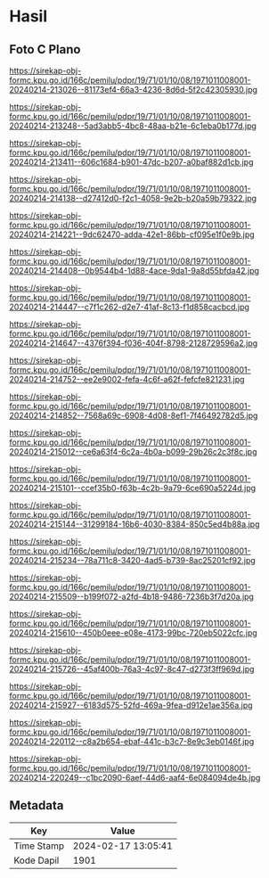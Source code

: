 # Hasil

## Foto C Plano

https://sirekap-obj-formc.kpu.go.id/166c/pemilu/pdpr/19/71/01/10/08/1971011008001-20240214-213026--81173ef4-66a3-4236-8d6d-5f2c42305930.jpg

https://sirekap-obj-formc.kpu.go.id/166c/pemilu/pdpr/19/71/01/10/08/1971011008001-20240214-213248--5ad3abb5-4bc8-48aa-b21e-6c1eba0b177d.jpg

https://sirekap-obj-formc.kpu.go.id/166c/pemilu/pdpr/19/71/01/10/08/1971011008001-20240214-213411--606c1684-b901-47dc-b207-a0baf882d1cb.jpg

https://sirekap-obj-formc.kpu.go.id/166c/pemilu/pdpr/19/71/01/10/08/1971011008001-20240214-214138--d27412d0-f2c1-4058-9e2b-b20a59b79322.jpg

https://sirekap-obj-formc.kpu.go.id/166c/pemilu/pdpr/19/71/01/10/08/1971011008001-20240214-214221--9dc62470-adda-42e1-86bb-cf095e1f0e9b.jpg

https://sirekap-obj-formc.kpu.go.id/166c/pemilu/pdpr/19/71/01/10/08/1971011008001-20240214-214408--0b9544b4-1d88-4ace-9da1-9a8d55bfda42.jpg

https://sirekap-obj-formc.kpu.go.id/166c/pemilu/pdpr/19/71/01/10/08/1971011008001-20240214-214447--c7f1c262-d2e7-41af-8c13-f1d858cacbcd.jpg

https://sirekap-obj-formc.kpu.go.id/166c/pemilu/pdpr/19/71/01/10/08/1971011008001-20240214-214647--4376f394-f036-404f-8798-2128729596a2.jpg

https://sirekap-obj-formc.kpu.go.id/166c/pemilu/pdpr/19/71/01/10/08/1971011008001-20240214-214752--ee2e9002-fefa-4c6f-a62f-fefcfe821231.jpg

https://sirekap-obj-formc.kpu.go.id/166c/pemilu/pdpr/19/71/01/10/08/1971011008001-20240214-214852--7568a69c-6908-4d08-8ef1-7f46492782d5.jpg

https://sirekap-obj-formc.kpu.go.id/166c/pemilu/pdpr/19/71/01/10/08/1971011008001-20240214-215012--ce6a63f4-6c2a-4b0a-b099-29b26c2c3f8c.jpg

https://sirekap-obj-formc.kpu.go.id/166c/pemilu/pdpr/19/71/01/10/08/1971011008001-20240214-215101--ccef35b0-f63b-4c2b-9a79-6ce690a5224d.jpg

https://sirekap-obj-formc.kpu.go.id/166c/pemilu/pdpr/19/71/01/10/08/1971011008001-20240214-215144--31299184-16b6-4030-8384-850c5ed4b88a.jpg

https://sirekap-obj-formc.kpu.go.id/166c/pemilu/pdpr/19/71/01/10/08/1971011008001-20240214-215234--78a711c8-3420-4ad5-b739-8ac25201cf92.jpg

https://sirekap-obj-formc.kpu.go.id/166c/pemilu/pdpr/19/71/01/10/08/1971011008001-20240214-215509--b199f072-a2fd-4b18-9486-7236b3f7d20a.jpg

https://sirekap-obj-formc.kpu.go.id/166c/pemilu/pdpr/19/71/01/10/08/1971011008001-20240214-215610--450b0eee-e08e-4173-99bc-720eb5022cfc.jpg

https://sirekap-obj-formc.kpu.go.id/166c/pemilu/pdpr/19/71/01/10/08/1971011008001-20240214-215726--45af400b-76a3-4c97-8c47-d273f3ff969d.jpg

https://sirekap-obj-formc.kpu.go.id/166c/pemilu/pdpr/19/71/01/10/08/1971011008001-20240214-215927--6183d575-52fd-469a-9fea-d912e1ae356a.jpg

https://sirekap-obj-formc.kpu.go.id/166c/pemilu/pdpr/19/71/01/10/08/1971011008001-20240214-220112--c8a2b654-ebaf-441c-b3c7-8e9c3eb0146f.jpg

https://sirekap-obj-formc.kpu.go.id/166c/pemilu/pdpr/19/71/01/10/08/1971011008001-20240214-220249--c1bc2090-6aef-44d6-aaf4-6e084094de4b.jpg


## Metadata

| Key        | Value               |
| ---------- | ------------------- |
| Time Stamp | 2024-02-17 13:05:41 |
| Kode Dapil | 1901                |



